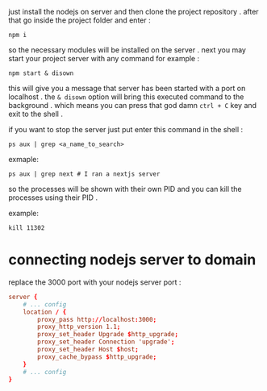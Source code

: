 just install the nodejs on server and then clone the project repository . after that go inside the project folder and enter :

```shell
npm i
```

so the necessary modules will be installed on the server . next you may start your project server with any command for example :

```shell
npm start & disown
```

this will give you a message that server has been started with a port on localhost . the `& disown` option will bring this executed command to the background . which means you can press that god damn `ctrl + C` key and exit to the shell .

if you want to stop the server just put enter this command in the shell :

```shell
ps aux | grep <a_name_to_search>
```

exmaple:
```shell
ps aux | grep next # I ran a nextjs server
```

so the processes will be shown with their own PID and you can kill the processes using their PID .

example:

```shell
kill 11302
```

# connecting nodejs server to domain

replace the 3000 port with your nodejs server port :

```nginx.conf
server {
	# ... config
	location / {
        proxy_pass http://localhost:3000;
        proxy_http_version 1.1;
        proxy_set_header Upgrade $http_upgrade;
        proxy_set_header Connection 'upgrade';
        proxy_set_header Host $host;
        proxy_cache_bypass $http_upgrade;
    }
	# ... config
}
```


